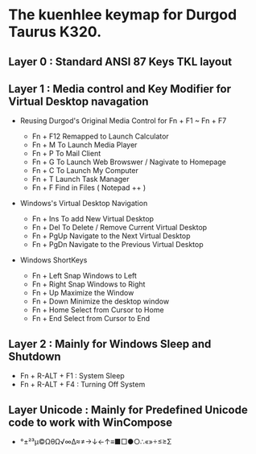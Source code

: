 # The kuenhlee keymap for Durgod Taurus K320.

Layer 0 : Standard ANSI 87 Keys TKL layout
------------------------------------------

Layer 1 : Media control and Key Modifier for Virtual Desktop navagation
-----------------------------------------------------------------------
- Reusing Durgod's Original Media Control for Fn + F1 ~ Fn + F7
  - Fn + F12 Remapped to Launch Calculator
  - Fn + M   To Launch Media Player
  - Fn + P   To Mail Client
  - Fn + G   To Launch Web Browswer / Nagivate to Homepage
  - Fn + C   To Launch My Computer
  - Fn + T   Launch Task Manager
  - Fn + F   Find in Files ( Notepad ++ )

- Windows's Virtual Desktop Navigation
  - Fn + Ins    To add New Virtual Desktop
  - Fn + Del    To Delete / Remove Current Virtual Desktop
  - Fn + PgUp   Navigate to the Next Virtual Desktop
  - Fn + PgDn   Navigate to the Previous Virtual Desktop
  
- Windows ShortKeys
  - Fn + Left  Snap Windows to Left
  - Fn + Right Snap Windows to Right
  - Fn + Up    Maximize the Window
  - Fn + Down  Minimize the desktop window
  - Fn + Home  Select from Cursor to Home
  - Fn + End   Select from Cursor to End
  
Layer 2 : Mainly for Windows Sleep and Shutdown
-----------------------------------------------
- Fn + R-ALT + F1 : System Sleep
- Fn + R-ALT + F4 : Turning Off System

Layer Unicode : Mainly for Predefined Unicode code to work with WinCompose
--------------------------------------------------------------------------
- °±²³µ©ΩθΩ√∞∆≈≠→↓←↑≡■□●○∴«»÷≤≥Σ